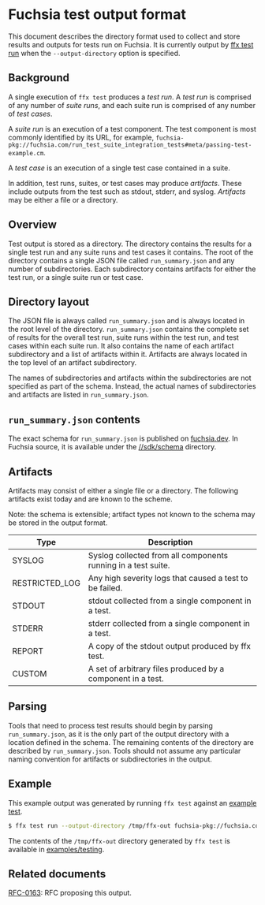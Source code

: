 # Fuchsia test output format

This document describes the directory format used to collect and store results
and outputs for tests run on Fuchsia. It is currently output by
[ffx test run][ffx-test] when the `--output-directory` option is specified.

## Background

A single execution of `ffx test` produces a *test run*. A *test run* is
comprised of any number of *suite runs*, and each suite run is comprised of
any number of *test cases*.

A *suite run* is an execution of a test component. The test component is most
commonly identified by its URL, for example,
`fuchsia-pkg://fuchsia.com/run_test_suite_integration_tests#meta/passing-test-example.cm`.

A *test case* is an execution of a single test case contained in a suite.

In addition, test runs, suites, or test cases may produce *artifacts*. These
include outputs from the test such as stdout, stderr, and syslog. *Artifacts*
may be either a file or a directory.

## Overview

Test output is stored as a directory. The directory contains the results for a
single test run and any suite runs and test cases it contains. The root of the
directory contains a single JSON file called `run_summary.json` and any number
of subdirectories. Each subdirectory contains artifacts for either the test
run, or a single suite run or test case.

## Directory layout

The JSON file is always called `run_summary.json` and is always located in the
root level of the directory. `run_summary.json` contains the complete set of
results for the overall test run, suite runs within the test run, and test
cases within each suite run. It also contains the name of each artifact
subdirectory and a list of artifacts within it. Artifacts are always located in
the top level of an artifact subdirectory.

The names of subdirectories and artifacts within the subdirectories are not
specified as part of the schema. Instead, the actual names of subdirectories
and artifacts are listed in `run_summary.json`.

## `run_summary.json` contents

The exact schema for `run_summary.json` is published on
[fuchsia.dev][schema-in-fuchsia-dev]. In Fuchsia source, it is available under
the [//sdk/schema][schema-in-source] directory.

## Artifacts

Artifacts may consist of either a single file or a directory. The following
artifacts exist today and are known to the scheme.

Note: the schema is extensible; artifact types not known to the schema may be
stored in the output format.

| Type           | Description                                                   |
| -------------- | ------------------------------------------------------------- |
| SYSLOG         | Syslog collected from all components running in a test suite. |
| RESTRICTED_LOG | Any high severity logs that caused a test to be failed.       |
| STDOUT         | stdout collected from a single component in a test.           |
| STDERR         | stderr collected from a single component in a test.           |
| REPORT         | A copy of the stdout output produced by ffx test.             |
| CUSTOM         | A set of arbitrary files produced by a component in a test.   |

## Parsing

Tools that need to process test results should begin by parsing
`run_summary.json`, as it is the only part of the output directory with a
location defined in the schema. The remaining contents of the directory are
described by `run_summary.json`. Tools should not assume any particular naming
convention for artifacts or subdirectories in the output.

## Example

This example output was generated by running `ffx test` against an
[example test][example-test].

```bash
$ ffx test run --output-directory /tmp/ffx-out fuchsia-pkg://fuchsia.com/stdout-test#meta/stdout-test.cm
```

The contents of the `/tmp/ffx-out` directory generated by `ffx test` is
available in [examples/testing][example-output-dir].

## Related documents

[RFC-0163][output-rfc]: RFC proposing this output.

[example-output-dir]: /examples/testing/output-directory
[example-test]: /examples/testing/src/stdout_test.rs
[ffx-test]: https://fuchsia.dev/reference/tools/sdk/ffx#run_3
[schema-in-source]: /sdk/schema/ffx_test
[schema-in-fuchsia-dev]: https://fuchsia.dev/schema/ffx_test/run_summary-8d1dd964.json
[output-rfc]: /contribute/governance/rfcs/0163_test_output_format.md
